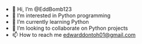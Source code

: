 - 👋 Hi, I’m @EddBomb123
- 👀 I’m interested in Python programming
- 🌱 I’m currently learning Python
- 💞️ I’m looking to collaborate on Python projects
- 📫 How to reach me edwarddontoh01@gmail.com

<!---
EddBomb123/EddBomb123 is a ✨ special ✨ repository because its `README.md` (this file) appears on your GitHub profile.
You can click the Preview link to take a look at your changes.
--->
